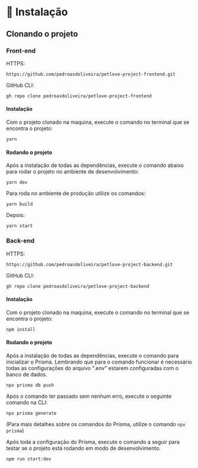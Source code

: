 # 🚀 Instalação

## Clonando o projeto

### Front-end

HTTPS:&#x20;

```
https://github.com/pedroasdoliveira/petlove-project-frontend.git
```

GitHub CLI:

```
gh repo clone pedroasdoliveira/petlove-project-frontend
```

#### Instalação

Com o projeto clonado na maquina, execute o comando no terminal que se encontra o projeto:

```
yarn 
```

#### Rodando o projeto

Após a instalação de todas as dependências, execute o comando abaixo para rodar o projeto no ambiente de desenvolvimento:

```
yarn dev
```

Para roda no ambiente de produção utilize os comandos:

```
yarn build 
```

Depois:

```
yarn start
```

### Back-end

HTTPS:

```
https://github.com/pedroasdoliveira/petlove-project-backend.git
```

GitHub CLI:

```
gh repo clone pedroasdoliveira/petlove-project-backend
```

#### Instalação

Com o projeto clonado na maquina, execute o comando no terminal que se encontra o projeto:

```
npm install
```

#### Rodando o projeto

Após a instalação de todas as dependências, execute o comando para inicializar o Prisma. Lembrando que para o comando funcionar é necessário todas as configurações do arquivo ".env" estarem configuradas com o banco de dados.

```
npx prisma db push
```

Após o comando ter passado sem nenhum erro, execute o seguinte comando na CLI:

```
npx prisma generate
```

(Para mais detalhes sobre os comandos do Prisma, utilize o comando `npx prisma`)

Após toda a configuração do Prisma, execute o comando a seguir para testar se o projeto está rodando em modo de desenvolvimento.

```
npm run start:dev
```
